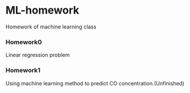 # ML-homework
Homework of machine learning class
### Homework0
Linear regression problem
### Homework1
Using machine learning method to predict CO concentration.(Unfinished)
